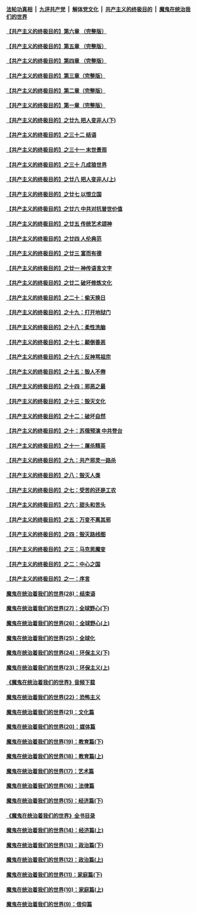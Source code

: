 

####  [法轮功真相](../../../../basic/blob/master/README.md?t=07101131) &nbsp;|&nbsp; [九评共产党](../../../../9ping.md/blob/master/README.md?t=07101131) &nbsp;|&nbsp; [解体党文化](../../../../jtdwh.md/blob/master/README.md?t=07101131)  &nbsp;|&nbsp; [共产主义的终极目的](../../../../gczydzjmd.md/blob/master/README.md?t=07101131) &nbsp;|&nbsp; [魔鬼在统治我们的世界](../../../../mgztzwmdsj.md/blob/master/README.md?t=07101131) 

#### [【共产主义的终极目的】第六章 （完整版）](../pages/nsc422/n11428913.md?t=07101131) 

#### [【共产主义的终极目的】第五章 （完整版）](../pages/nsc422/n11428912.md?t=07101131) 

#### [【共产主义的终极目的】第四章 （完整版）](../pages/nsc422/n11428907.md?t=07101131) 

#### [【共产主义的终极目的】第三章（完整版）](../pages/nsc422/n11428848.md?t=07101131) 

#### [【共产主义的终极目的】第二章（完整版）](../pages/nsc422/n11428831.md?t=07101131) 

#### [【共产主义的终极目的】第一章（完整版）](../pages/nsc422/n11417651.md?t=07101131) 

#### [【共产主义的终极目的】之廿九 把人变非人(下)](../pages/nsc422/n11344140.md?t=07101131) 

#### [【共产主义的终极目的】之三十二 结语](../pages/nsc422/n11360535.md?t=07101131) 

#### [【共产主义的终极目的】之三十一 末世景观](../pages/nsc422/n11351129.md?t=07101131) 

#### [【共产主义的终极目的】之三十 几成狼世界](../pages/nsc422/n11348280.md?t=07101131) 

#### [【共产主义的终极目的】之廿八 把人变非人(上)](../pages/nsc422/n11340492.md?t=07101131) 

#### [【共产主义的终极目的】之廿七 以恨立国](../pages/nsc422/n11336944.md?t=07101131) 

#### [【共产主义的终极目的】之廿六 中共对抗普世价值](../pages/nsc422/n11324785.md?t=07101131) 

#### [【共产主义的终极目的】之廿五 传统艺术颂神](../pages/nsc422/n11296396.md?t=07101131) 

#### [【共产主义的终极目的】之廿四 人伦典范](../pages/nsc422/n11296397.md?t=07101131) 

#### [【共产主义的终极目的】之廿三 富而有德](../pages/nsc422/n11283598.md?t=07101131) 

#### [【共产主义的终极目的】之廿一 神传语言文字](../pages/nsc422/n11263265.md?t=07101131) 

#### [【共产主义的终极目的】之廿二 破坏修炼文化](../pages/nsc422/n11245728.md?t=07101131) 

#### [【共产主义的终极目的】之二十：偷天换日](../pages/nsc422/n11238846.md?t=07101131) 

#### [【共产主义的终极目的】之十九：打开地狱门](../pages/nsc422/n11206376.md?t=07101131) 

#### [【共产主义的终极目的】之十八：柔性洗脑](../pages/nsc422/n11199994.md?t=07101131) 

#### [【共产主义的终极目的】之十七：颠倒善恶](../pages/nsc422/n11179782.md?t=07101131) 

#### [【共产主义的终极目的】之十六：反神骂祖宗](../pages/nsc422/n11166798.md?t=07101131) 

#### [【共产主义的终极目的】之十五：毁人不倦](../pages/nsc422/n11166792.md?t=07101131) 

#### [【共产主义的终极目的】之十四：邪恶之最](../pages/nsc422/n11150249.md?t=07101131) 

#### [【共产主义的终极目的】之十三：毁灭文化](../pages/nsc422/n11135227.md?t=07101131) 

#### [【共产主义的终极目的】之十二：破坏自然](../pages/nsc422/n11135214.md?t=07101131) 

#### [【共产主义的终极目的】之十：苏俄预演 中共登台](../pages/nsc422/n11118424.md?t=07101131) 

#### [【共产主义的终极目的】之十一：屠杀精英](../pages/nsc422/n11118442.md?t=07101131) 

#### [【共产主义的终极目的】之九：共产邪灵一路杀](../pages/nsc422/n11114139.md?t=07101131) 

#### [【共产主义的终极目的】之八：毁灭人类](../pages/nsc422/n11108503.md?t=07101131) 

#### [【共产主义的终极目的】之七：受苦的还是工农](../pages/nsc422/n11101809.md?t=07101131) 

#### [【共产主义的终极目的】之六：甜头和苦头](../pages/nsc422/n11096971.md?t=07101131) 

#### [【共产主义的终极目的】之五：万变不离其邪](../pages/nsc422/n11091285.md?t=07101131) 

#### [【共产主义的终极目的】之四：毁灭路线图](../pages/nsc422/n11086284.md?t=07101131) 

#### [【共产主义的终极目的】之三：马克思魔变](../pages/nsc422/n11061941.md?t=07101131) 

#### [【共产主义的终极目的】之二：中心之国](../pages/nsc422/n11047728.md?t=07101131) 

#### [【共产主义的终极目的】之一：序言](../pages/nsc422/n11086077.md?t=07101131) 

#### [魔鬼在统治着我们的世界(28)：结束语](../pages/nsc422/n10936246.md?t=07101131) 

#### [魔鬼在统治着我们的世界(27)：全球野心(下)](../pages/nsc422/n10928319.md?t=07101131) 

#### [魔鬼在统治着我们的世界(26)：全球野心(上)](../pages/nsc422/n10900318.md?t=07101131) 

#### [魔鬼在统治着我们的世界(25)：全球化](../pages/nsc422/n10788205.md?t=07101131) 

#### [魔鬼在统治着我们的世界(24)：环保主义(下)](../pages/nsc422/n10695307.md?t=07101131) 

#### [魔鬼在统治着我们的世界(23)：环保主义(上)](../pages/nsc422/n10688613.md?t=07101131) 

#### [《魔鬼在统治着我们的世界》音频下载](../pages/nsc422/n10635553.md?t=07101131) 

#### [魔鬼在统治着我们的世界(22)：恐怖主义](../pages/nsc422/n10614727.md?t=07101131) 

#### [魔鬼在统治着我们的世界(21)：文化篇](../pages/nsc422/n10597706.md?t=07101131) 

#### [魔鬼在统治着我们的世界(20)：媒体篇](../pages/nsc422/n10586579.md?t=07101131) 

#### [魔鬼在统治着我们的世界(19)：教育篇(下)](../pages/nsc422/n10564808.md?t=07101131) 

#### [魔鬼在统治着我们的世界(18)：教育篇(上)](../pages/nsc422/n10526970.md?t=07101131) 

#### [魔鬼在统治着我们的世界(17)：艺术篇](../pages/nsc422/n10499093.md?t=07101131) 

#### [魔鬼在统治着我们的世界(16)：法律篇](../pages/nsc422/n10485969.md?t=07101131) 

#### [魔鬼在统治着我们的世界(15)：经济篇(下)](../pages/nsc422/n10469975.md?t=07101131) 

#### [《魔鬼在统治着我们的世界》全书目录](../pages/nsc422/n10464261.md?t=07101131) 

#### [魔鬼在统治着我们的世界(14)：经济篇(上)](../pages/nsc422/n10457370.md?t=07101131) 

#### [魔鬼在统治着我们的世界(13)：政治篇(下)](../pages/nsc422/n10448270.md?t=07101131) 

#### [魔鬼在统治着我们的世界(12)：政治篇(上)](../pages/nsc422/n10444576.md?t=07101131) 

#### [魔鬼在统治着我们的世界(11)：家庭篇(下)](../pages/nsc422/n10440961.md?t=07101131) 

#### [魔鬼在统治着我们的世界(10)：家庭篇(上)](../pages/nsc422/n10435448.md?t=07101131) 

#### [魔鬼在统治着我们的世界(9)：信仰篇](../pages/nsc422/n10432159.md?t=07101131) 

